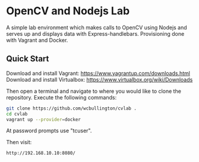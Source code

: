 # OpenCV and Nodejs Lab

A simple lab environment which makes calls to OpenCV using Nodejs and serves up and displays data with Express-handlebars. Provisioning done with Vagrant and Docker.

## Quick Start

Download and install Vagrant: https://www.yagrantup.com/downloads.html
Download and install Virtualbox: https://www.virtualbox.org/wiki/Downloads


Then open a terminal and navigate to where you would like to clone the repository. Execute the following commands:

```bash
git clone https://github.com/wcbullington/cvlab .
cd cvlab
vagrant up --provider=docker
```

At password prompts use "tcuser".

Then visit:

```
http://192.168.10.10:8080/
```
